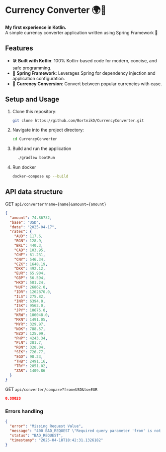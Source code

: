 # Currency Converter 🌍💱

**My first experience in Kotlin.**  
A simple currency converter application written using Spring Framework 🌱

## Features

- 🛠 **Built with Kotlin**: 100% Kotlin-based code for modern, concise, and safe programming.
- 🌱 **Spring Framework**: Leverages Spring for dependency injection and application configuration.
- 💱 **Currency Conversion**: Convert between popular currencies with ease.

## Setup and Usage

1. Clone this repository:
   ```bash
   git clone https://github.com/BortnikD/CurrencyConverter.git
   ```
2. Navigate into the project directory:
   ```bash
   cd CurrencyConverter
   ```
3. Build and run the application
   ```bash
     ./gradlew bootRun
   ```
4. Run docker
   ```bash
   docker-compose up --build
   ```

## API data structure

GET `api/converter?name={name}&amount={amount}`
```json
{
  "amount": 74.86732,
  "base": "USD",
  "date": "2025-04-17",
  "rates": {
    "AUD": 117.6,
    "BGN": 128.9,
    "BRL": 440.3,
    "CAD": 103.95,
    "CHF": 61.231,
    "CNY": 546.34,
    "CZK": 1648.19,
    "DKK": 492.12,
    "EUR": 65.904,
    "GBP": 56.594,
    "HKD": 581.24,
    "HUF": 26862.0,
    "IDR": 1262870.0,
    "ILS": 275.82,
    "INR": 6394.0,
    "ISK": 9562.0,
    "JPY": 10675.0,
    "KRW": 106048.0,
    "MXN": 1491.05,
    "MYR": 329.97,
    "NOK": 788.57,
    "NZD": 125.99,
    "PHP": 4243.34,
    "PLN": 281.7,
    "RON": 328.04,
    "SEK": 726.77,
    "SGD": 98.23,
    "THB": 2491.16,
    "TRY": 2851.02,
    "ZAR": 1409.86
  }
}
```

GET `api/converter/compare?from=USD&to=EUR`
```json
0.88028
```

### Errors handling
```json
{
  "error": "Missing Request Value",
  "message": "400 BAD_REQUEST \"Required query parameter 'from' is not present.\"",
  "status": "BAD_REQUEST",
  "timestamp": "2025-04-18T18:42:31.1326182"
}
```
